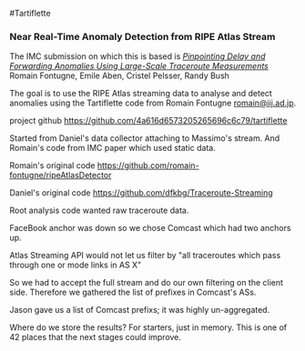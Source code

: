 #Tartiflette
### Near Real-Time Anomaly Detection from RIPE Atlas Stream

The IMC submission on which this is based is
[*Pinpointing Delay and Forwarding Anomalies Using Large-Scale Traceroute Measurements*](http://arxiv.org/abs/1605.04784)
Romain Fontugne, Emile Aben, Cristel Pelsser, Randy Bush

The goal is to use the RIPE Atlas streaming data to analyse and detect anomalies using the Tartiflette code from Romain Fontugne <romain@iij.ad.jp>.

project github https://github.com/4a616d6573205265696c6c79/tartiflette

Started from Daniel's data collector attaching to Massimo's stream.  And Romain's code from IMC paper which used static data.

Romain's original code
https://github.com/romain-fontugne/ripeAtlasDetector

Daniel's original code
https://github.com/dfkbg/Traceroute-Streaming

Root analysis code wanted raw traceroute data.

FaceBook anchor was down so we chose Comcast which had two anchors up.

Atlas Streaming API would not let us filter by "all traceroutes which pass through one or mode links in AS X"

So we had to accept the full stream and do our own filtering on the client side.  Therefore we gathered the list of prefixes in Comcast's ASs.

Jason gave us a list of Comcast prefixs; it was highly un-aggregated.

Where do we store the results?  For starters, just in memory.  This is one of 42 places that the next stages could improve.
